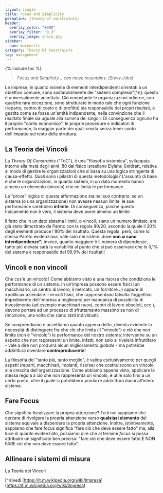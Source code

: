 ```yaml
---
layout: single
title: Focus and Simplicity
permalink: /theory-of-constraints/
header:
  overlay_color: "#000"
  overlay_filter: "0.3"
  overlay_image: chain.jpg
sidebar: 
  nav: moreontls
category: Theory Of Constraints
tag: management
---
```


{% include toc %}

>*Focus and Simplicity... can move mountains.*
> <cite>(Steve Jobs)</cite>

Le imprese, in quanto insieme di elementi interdipendenti orientati a un obiettivo comune, sono sostanzialmente dei "sistemi complessi"[^n]: questo è universalmente accettato. Ciò nonostante le organizzazioni odierne, con qualche rara eccezione, sono strutturate in modo tale che ogni funzione (reparto, centro di costo o di profitto) sia responsabile dei propri risultati, e gestita come se fosse un'entità indipendente, nella convinzione che il risultato finale sia uguale alla somma dei singoli. Di conseguenza ognuno ha il proprio "conto economico", le proprie procedure e indicatori di performance, la maggior parte dei quali creata senza tener conto dell'impatto sul resto della struttura.


## La Teoria dei Vincoli
La *Theory Of Constraints* ("ToC"), è una "filosofia sistemica", sviluppata intorno alla metà degli anni '80 dal fisico israeliano Elyiahu Goldratt, relativa al modo di gestire le organizzazioni che si basa su una logica stringente di causa-effetto. Quali sono i pilastri di questa metodologia? L'assunto di base è che le organizzazioni, in quanto sistemi, in un dato momento hanno almeno un elemento (vincolo) che ne limita le performance.

La "prova" logica di questa affermazione sta nel suo contrario: se un sistema (o una organizzazione) non avesse nessun limite, le sue performance sarebbero **infinite**. Di conseguenza, poiché questo tipicamente non è vero, il sistema deve avere almeno un limite.

Il fatto che in un dato sistema i limiti, o vincoli, siano un numero limitato, era già stato dimostrato da Pareto con la regola 80/20, secondo la quale il 20% degli elementi produce l'80% del risultato. Questa regola, però, come lo stesso Pareto evidenziava, vale solo nei sistemi dove **non ci sono interdipendenze"**; invece, quanto maggiore è il numero di dipendenze, tanto più elevata sarà la variabilità al punto che si può osservare che lo 0,1% del sistema è responsabile del 99,9% dei risultati!

## Vincoli e non vincoli

Che cos'è un vincolo? Come abbiamo visto è una risorsa che condiziona le performance di un sistema. In un’impresa possono essere fisici (un macchinario, un centro di lavoro, il mercato, un fornitore...) oppure di «politica» aziendale. I vincoli fisici, che rappresentano talvolta l’oggettivo impedimento dell’impresa a migliorarsi per mancanza di possibilità di investimento (ad esempio macchinari nuovi, centri di lavoro obsoleti, ecc.), devono portare ad un processo di sfruttamento massimo se non di rimozione, una volta che siano  stati individuati.

Se comprendiamo e accettiamo quanto appena detto, diventa evidente la necessità di distinguere fra che ciò che limita (il "vincolo") e ciò che non limita (non è "vincolo") le performance del nostro sistema: intervenire su un aspetto che non rappresenti un limite, infatti, non solo si rivelerà infruttifero - vale a dire non produrrà alcun miglioramento *globale* - ma potrebbe addirittura diventare **controproducente**!

La filosofia del "tanto più, tanto meglio", è valida esclusivamente per quegli aspetti (reparti, macchinari, impianti, risorse) che costituiscono un vincolo alla crescita dell'organizzazione. Come abbiamo appena visto, applicare la stessa regola a ciò che non rappresenta un vincolo, è utile solo fino a un certo punto, oltre il quale si potrebbero produrre addirittura danni all'intero sistema.

## Fare Focus

Che significa focalizzare la propria attenzione? Tutti noi sappiamo che cercare di rivolgere la propria attenzione verso **qualsiasi elemento** del sistema equivale a disperdere la propria attenzione. Inoltre, istintivamente, sappiamo che fare focus significa "fare ciò che deve essere fatto" ma, alla luce di quanto evidenziato, possiamo dire che al termine *focus* si possa attribuire un significato ben preciso: "fare ciò che deve essere fatto E NON FARE ciò che non deve essere fatto".

##  Allineare i sistemi di misura

La Teoria dei Vincoli 

[^n]vedi [https://it.m.wikipedia.org/wiki/Impresa](https://it.m.wikipedia.org/wiki/Impresa)
